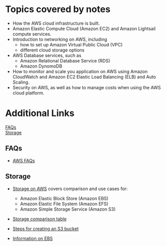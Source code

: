 # Topics covered by notes

- How the AWS cloud infrastructure is built. 
- Amazon Elastic Compute Cloud (Amazon EC2) and Amazon Lightsail compute services. 
- Introduction to networking on AWS, including 
  - how to set up Amazon Virtual Public Cloud (VPC) 
  - different cloud storage options
- AWS Database services, such as 
  - Amazon Relational Database Service (RDS)
  - Amazon DynomoDB 
- How to monitor and scale you application on AWS using Amazon CloudWatch and Amazon EC2 Elastic Load Balancing (ELB) and Auto Scaling. 
- Security on AWS, as well as how to manage costs when using the AWS cloud platform. 

# Additional Links
[FAQs](#faqs) \
[Storage](#storage)

## FAQs

- [AWS FAQs](https://aws.amazon.com/efs/faq/)

## Storage

- [Storage on AWS](https://www.missioncloud.com/blog/resource-amazon-ebs-vs-efs-vs-s3-picking-the-best-aws-storage-option-for-your-business) covers comparison and use cases for:
  - Amazon Elastic Block Store (Amazon EBS)
  - Amazon Elastic File System (Amazon EFS)
  - Amazon Simple Storage Service (Amazon S3)

- [Storage comparison table](https://rubikscode.net/2019/08/26/choosing-aws-storage-ebs-vs-efs-vs-s3/)

- [Steps for creating an S3 bucket](https://docs.aws.amazon.com/quickstarts/latest/s3backup/step-1-create-bucket.html)

- [Information on EBS](https://docs.aws.amazon.com/AWSEC2/latest/UserGuide/ebs-volumes.html)
